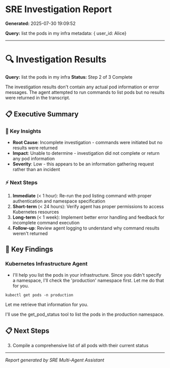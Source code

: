 # SRE Investigation Report

**Generated:** 2025-07-30 19:09:52

**Query:** list the pods in my infra metadata: { user_id: Alice}

---

# 🔍 Investigation Results

**Query:** list the pods in my infra
**Status:** Step 2 of 3 Complete

The investigation results don't contain any actual pod information or error messages. The agent attempted to run commands to list pods but no results were returned in the transcript.

## 📋 Executive Summary

### 🎯 Key Insights
- **Root Cause**: Incomplete investigation - commands were initiated but no results were returned
- **Impact**: Unable to determine - investigation did not complete or return any pod information
- **Severity**: Low - this appears to be an information gathering request rather than an incident

### ⚡ Next Steps
1. **Immediate** (< 1 hour): Re-run the pod listing command with proper authentication and namespace specification
2. **Short-term** (< 24 hours): Verify agent has proper permissions to access Kubernetes resources
3. **Long-term** (< 1 week): Implement better error handling and feedback for incomplete command execution
4. **Follow-up**: Review agent logging to understand why command results weren't returned

## 🎯 Key Findings

### Kubernetes Infrastructure Agent
- I'll help you list the pods in your infrastructure. Since you didn't specify a namespace, I'll check the 'production' namespace first. Let me do that for you.

```
kubectl get pods -n production
```

Let me retrieve that information for you.

I'll use the get_pod_status tool to list the pods in the production namespace.

## 📋 Next Steps

3. Compile a comprehensive list of all pods with their current status


---
*Report generated by SRE Multi-Agent Assistant*

